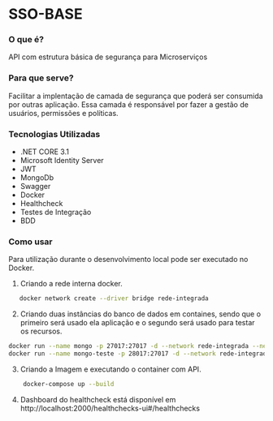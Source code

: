 # SSO-BASE
### O que é?
API com estrutura básica de segurança para Microserviços
### Para que serve?
Facilitar a implentação de camada de segurança que poderá ser consumida por outras aplicação. Essa camada é responsável por fazer a gestão de usuários, permissões e políticas.
### Tecnologias Utilizadas
  - .NET CORE 3.1
  - Microsoft Identity Server
  - JWT
  - MongoDb
  - Swagger
  - Docker
  - Healthcheck
  - Testes de Integração
  - BDD
  
### Como usar
Para utilização durante o desenvolvimento local pode ser executado no Docker.
  1. Criando a rede interna docker.
  ```bash
     docker network create --driver bridge rede-integrada
  ```
  2. Criando duas instâncias do banco de dados em containes, sendo que o primeiro será usado ela aplicação e o segundo será usado para testar os recursos. 
  ```bash
docker run --name mongo -p 27017:27017 -d --network rede-integrada --network-alias mongo-local bitnami/mongodb:latest && 
docker run --name mongo-teste -p 28017:27017 -d --network rede-integrada --network-alias mongo-local-teste bitnami/mongodb:latest

  ```
  3. Criando a Imagem e executando o container com API.
  ```bash
      docker-compose up --build
  ```
  4. Dashboard do healthcheck está disponível em http://localhost:2000/healthchecks-ui#/healthchecks
